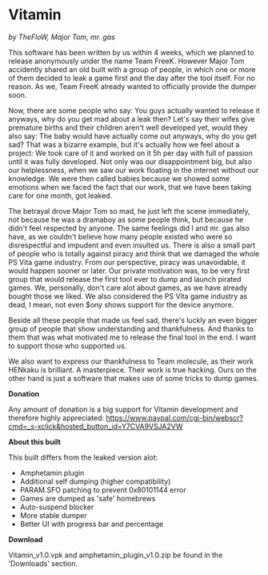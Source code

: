 # Vitamin #
*by TheFloW, Major Tom, mr. gas*

This software has been written by us within 4 weeks, which we planned to release anonymously under the name Team FreeK. However Major Tom accidently shared an old built with a group of people, in which one or more of them decided to leak a game first and the day after the tool itself. For no reason. As we, Team FreeK already wanted to officially provide the dumper soon.

Now, there are some people who say: You guys actually wanted to release it anyways, why do you get mad about a leak then? Let's say their wifes give premature births and their children aren't well developed yet, would they also say: The baby would have actually come out anyways, why do you get sad?
That was a bizarre example, but it's actually how we feel about a project: We took care of it and worked on it 5h per day with full of passion until it was fully developed. Not only was our disappointment big, but also our helplessness, when we saw our work floating in the internet without our knowledge. We were then called babies because we showed some emotions when we faced the fact that our work, that we have been taking care for one month, got leaked.


The betrayal drove Major Tom so mad, he just left the scene immediately, not because he was a dramaboy as some people think, but because he didn't feel respected by anyone. The same feelings did I and mr. gas also have, as we couldn't believe how many people existed who were so disrespectful and impudent and even insulted us. There is also a small part of people who is totally against piracy and think that we damaged the whole PS Vita game industry. From our perspective, piracy was unavoidable, it would happen sooner or later. Our private motivation was, to be very first group that would release the first tool ever to dump and launch pirated games. We, personally, don't care alot about games, as we have already bought those we liked. We also considered the PS Vita game industry as dead, I mean, not even $ony shows support for the device anymore.


Beside all these people that made us feel sad, there's luckly an even bigger group of people that show understanding and thankfulness. And thanks to them that was what motivated me to release the final tool in the end. I want to support those who supported us.

We also want to express our thankfulness to Team molecule, as their work HENkaku is brilliant. A masterpiece. Their work is true hacking. Ours on the other hand is just a software that makes use of some tricks to dump games.


**Donation**

Any amount of donation is a big support for Vitamin development and therefore highly appreciated: https://www.paypal.com/cgi-bin/webscr?cmd=_s-xclick&hosted_button_id=Y7CVA9VSJA2VW


**About this built**

This built differs from the leaked version alot:

* Amphetamin plugin
* Additional self dumping (higher compatibility)
* PARAM.SFO patching to prevent 0x80101144 error
* Games are dumped as 'safe' homebrews
* Auto-suspend blocker
* More stable dumper
* Better UI with progress bar and percentage


**Download**

Vitamin_v1.0.vpk and amphetamin_plugin_v1.0.zip be found in the 'Downloads' section.